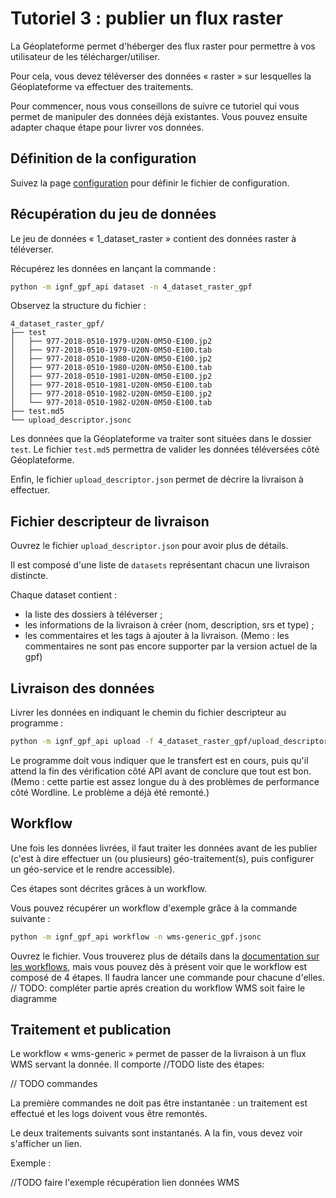 # Tutoriel 3 : publier un flux raster

La Géoplateforme permet d'héberger des flux raster pour permettre à vos utilisateur de les télécharger/utiliser.

Pour cela, vous devez téléverser des données « raster » sur lesquelles la Géoplateforme va effectuer des traitements.

Pour commencer, nous vous conseillons de suivre ce tutoriel qui vous permet de manipuler des données déjà existantes. Vous pouvez ensuite adapter chaque étape pour livrer vos données.

## Définition de la configuration

Suivez la page [configuration](configuration.md) pour définir le fichier de configuration.

## Récupération du jeu de données

Le jeu de données « 1_dataset_raster » contient des données raster à téléverser.

Récupérez les données en lançant la commande :

```sh
python -m ignf_gpf_api dataset -n 4_dataset_raster_gpf
```

Observez la structure du fichier :

```text
4_dataset_raster_gpf/
├── test
│   ├── 977-2018-0510-1979-U20N-0M50-E100.jp2
│   ├── 977-2018-0510-1979-U20N-0M50-E100.tab
│   ├── 977-2018-0510-1980-U20N-0M50-E100.jp2
│   ├── 977-2018-0510-1980-U20N-0M50-E100.tab
│   ├── 977-2018-0510-1981-U20N-0M50-E100.jp2
│   ├── 977-2018-0510-1981-U20N-0M50-E100.tab
│   ├── 977-2018-0510-1982-U20N-0M50-E100.jp2
│   └── 977-2018-0510-1982-U20N-0M50-E100.tab
├── test.md5
└── upload_descriptor.jsonc
```

Les données que la Géoplateforme va traiter sont situées dans le dossier `test`.
Le fichier `test.md5` permettra de valider les données téléversées côté Géoplateforme.

Enfin, le fichier `upload_descriptor.json` permet de décrire la livraison à effectuer.

## Fichier descripteur de livraison

Ouvrez le fichier `upload_descriptor.json` pour avoir plus de détails.

Il est composé d'une liste de `datasets` représentant chacun une livraison distincte.

Chaque dataset contient :

* la liste des dossiers à téléverser ;
* les informations de la livraison à créer (nom, description, srs et type) ;
* les commentaires et les tags à ajouter à la livraison. (Memo : les commentaires ne sont pas encore supporter par la version actuel de la gpf)

## Livraison des données

Livrer les données en indiquant le chemin du fichier descripteur au programme :

```sh
python -m ignf_gpf_api upload -f 4_dataset_raster_gpf/upload_descriptor.jsonc
```

Le programme doit vous indiquer que le transfert est en cours, puis qu'il attend la fin des vérification côté API avant de conclure que tout est bon. (Memo : cette partie est assez longue du à des problèmes de performance côté Wordline. Le problème a déjà été remonté.)

## Workflow

Une fois les données livrées, il faut traiter les données avant de les publier (c'est à dire effectuer un (ou plusieurs) géo-traitement(s),
puis configurer un géo-service et le rendre accessible).

Ces étapes sont décrites grâces à un workflow.

Vous pouvez récupérer un workflow d'exemple grâce à la commande suivante :

```sh
python -m ignf_gpf_api workflow -n wms-generic_gpf.jsonc
```

Ouvrez le fichier. Vous trouverez plus de détails dans la [documentation sur les workflows](workflow.md), mais vous pouvez dès à présent voir que le workflow est composé de 4 étapes. Il faudra lancer une commande pour chacune d'elles.
// TODO: compléter partie aprés creation du workflow WMS soit faire le diagramme

## Traitement et publication

Le workflow « wms-generic » permet de passer de la livraison à un flux WMS servant la donnée. Il comporte //TODO liste des étapes:

// TODO commandes 

La première commandes ne doit pas être instantanée : un traitement est effectué et les logs doivent vous être remontés.

Le deux traitements suivants sont instantanés. A la fin, vous devez voir s'afficher un lien.

Exemple :

//TODO faire l'exemple récupération lien données WMS
